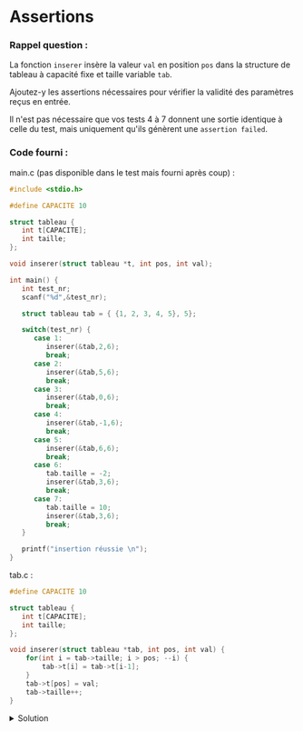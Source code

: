 # Assertions

### Rappel question :

La fonction `inserer` insère la valeur `val` en position `pos` dans la structure de tableau à capacité fixe et taille variable `tab`.

Ajoutez-y les assertions nécessaires pour vérifier la validité des paramètres reçus en entrée.

Il n'est pas nécessaire que vos tests 4 à 7 donnent une sortie identique à celle du test, mais uniquement qu'ils génèrent une `assertion failed`.

### Code fourni :

main.c (pas disponible dans le test mais fourni après coup) :

~~~c
#include <stdio.h>

#define CAPACITE 10

struct tableau {
   int t[CAPACITE];
   int taille;
};

void inserer(struct tableau *t, int pos, int val);

int main() {
   int test_nr;
   scanf("%d",&test_nr);

   struct tableau tab = { {1, 2, 3, 4, 5}, 5};

   switch(test_nr) {
      case 1:
         inserer(&tab,2,6);
         break;
      case 2:
         inserer(&tab,5,6);
         break;
      case 3:
         inserer(&tab,0,6);
         break;
      case 4:
         inserer(&tab,-1,6);
         break;
      case 5:
         inserer(&tab,6,6);
         break;
      case 6:
         tab.taille = -2;
         inserer(&tab,3,6);
         break;
      case 7:
         tab.taille = 10;
         inserer(&tab,3,6);
         break;
   }

   printf("insertion réussie \n");
}
~~~

tab.c :

~~~c
#define CAPACITE 10

struct tableau {
   int t[CAPACITE];
   int taille;
};

void inserer(struct tableau *tab, int pos, int val) {
    for(int i = tab->taille; i > pos; --i) {
        tab->t[i] = tab->t[i-1];
    }
    tab->t[pos] = val;
    tab->taille++;
} 
~~~


<details>
<summary>Solution</summary>

Ma solution :

~~~c
#include <assert.h>
#include <stdlib.h>

#define CAPACITE 10

struct tableau {
   int t[CAPACITE];
   int taille;
};

void inserer(struct tableau *tab, int pos, int val) {
    assert(tab->taille < CAPACITE);
    assert(pos >= 0);
    assert(pos <= tab->taille);

    for(int i = tab->taille; i > pos; --i) {
        tab->t[i] = tab->t[i-1];
    }
    tab->t[pos] = val;
    tab->taille++;
}
~~~

Solution du prof (moins jolie mais c'est que mon avis objectif) :

~~~c
#include <assert.h>

#define CAPACITE 10

struct tableau {
   int t[CAPACITE];
   int taille;
};

void inserer(struct tableau *tab, int pos, int val) {
    
    int test_cache = tab->taille < CAPACITE 
    && pos <= tab->taille 
    && pos >= 0
    && tab->taille >= 0;

    assert(test_cache);

    for(int i = tab->taille; i > pos; --i) {
        tab->t[i] = tab->t[i-1];
    }
    tab->t[pos] = val;
    tab->taille++;
} 
~~~

</details>
